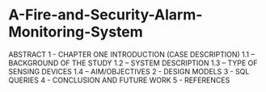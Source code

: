 # A-Fire-and-Security-Alarm-Monitoring-System
ABSTRACT
1 - CHAPTER ONE INTRODUCTION (CASE DESCRIPTION)
  1.1 – BACKGROUND OF THE STUDY
  1.2 – SYSTEM DESCRIPTION
  1.3 – TYPE OF SENSING DEVICES
  1.4 – AIM/OBJECTIVES
2 - DESIGN MODELS
3 - SQL QUERIES 
4 - CONCLUSION AND FUTURE WORK
5 - REFERENCES
